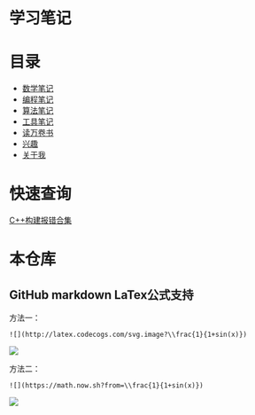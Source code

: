 学习笔记
=======

# 目录

* [数学笔记](https://github.com/qinzhengke/zk-note/blob/master/math/entry.md)
* [编程笔记](https://github.com/qinzhengke/zk-note/blob/master/programming/entry.md)
* [算法笔记](https://github.com/qinzhengke/zk-note/blob/master/algorithm/entry.md)
* [工具笔记](https://github.com/qinzhengke/zk-note/blob/master/tool/entry.md)
* [读万卷书](https://github.com/qinzhengke/zk-note/blob/master/awesome_ebooks.md)
* [兴趣](https://github.com/qinzhengke/zk-note/blob/master/hobby/entry.md)
* [关于我](https://github.com/qinzhengke/zk-note/blob/master/resume.md)

# 快速查询

[C++构建报错合集](https://github.com/qinzhengke/zk-note/blob/master/programming/cpp/build_errors.md)



# 本仓库

## GitHub markdown LaTex公式支持

方法一：
```
![](http://latex.codecogs.com/svg.image?\\frac{1}{1+sin(x)})
```

![](http://latex.codecogs.com/svg.image?\\frac{1}{1+sin(x)})

方法二：
```
![](https://math.now.sh?from=\\frac{1}{1+sin(x)})
```

![](https://math.now.sh?from=\\frac{1}{1+sin(x)})